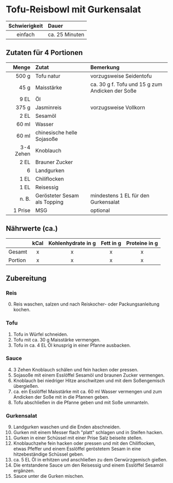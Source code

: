 # Tofu-Reisbowl mit Gurkensalat

| Schwierigkeit | Dauer          |
|:-------------:|:---------------|
|    einfach    | ca. 25 Minuten |

## Zutaten für 4 Portionen
|     Menge | Zutat                        | Bemerkung                                       |
|----------:|:-----------------------------|:------------------------------------------------|
|     500 g | Tofu natur                   | vorzugsweise Seidentofu                         |
|      45 g | Maisstärke                   | ca. 30 g f. Tofu und 15 g zum Andicken der Soße |
|      9 EL | Öl                           |                                                 |
|     375 g | Jasminreis                   | vorzugsweise Vollkorn                           |
|      2 EL | Sesamöl                      |                                                 |
|     60 ml | Wasser                       |                                                 |
|     60 ml | chinesische helle Sojasoße   |                                                 |
| 3-4 Zehen | Knoblauch                    |                                                 |
|      2 EL | Brauner Zucker               |                                                 |
|         6 | Landgurken                   |                                                 |
|      1 EL | Chiliflocken                 |                                                 |
|      1 EL | Reisessig                    |                                                 |
|     n. B. | Gerösteter Sesam als Topping | mindestens 1 EL für den Gurkensalat             |
|   1 Prise | MSG                          | optional                                        |



## Nährwerte (ca.)
|         | kCal | Kohlenhydrate in g | Fett in g | Proteine in g |
|---------|:----:|:------------------:|:---------:|:-------------:|
| Gesamt  |  x   |         x          |     x     |       x       |
| Portion |  x   |         x          |     x     |       x       |

## Zubereitung
### Reis
0. Reis waschen, salzen und nach Reiskocher- oder Packungsanleitung kochen.
### Tofu
1. Tofu in Würfel schneiden.
2. Tofu mit ca. 30 g Maisstärke vermengen.
3. Tofu in ca. 4 EL Öl knusprig in einer  Pfanne ausbacken.
### Sauce
4. 3 Zehen Knoblauch schälen und fein hacken oder pressen.
5. Sojasoße mit einem Esslöffel Sesamöl und braunen Zucker vermengen.
6. Knoblauch bei niedriger Hitze anschwitzen und mit dem Soßengemisch übergießen.
7. ca. ein Esslöffel Maisstärke mit ca. 60 ml Wasser vermengen und zum Andicken der Soße mit in die Pfannen geben.
8. Tofu abschließen in die Pfanne geben und mit Soße ummanteln.
### Gurkensalat
9. Landgurken waschen und die Enden abschneiden.
10. Gurken mit einem Messer flach "platt" schlagen und in Steifen hacken.
11. Gurken in einer Schüssel mit einer Prise Salz beiseite stellen.
12. Knoblauchzehe fein hacken oder pressen und mit den Chiliflocken, etwas Pfeffer und einem Esslöffel geröstetem Sesam in eine hitzebeständige Schüssel geben.
13. ca. 5 EL Öl in erhitzen und anschließen zu dem Gerwürzgemisch gießen.
14. Die entstandene Sauce um den Reisessig und einem Esslöffel Sesamöl ergänzen.
15. Sauce unter die Gurken mischen.
